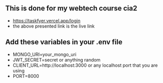 ## This is done for my webtech course cia2 
* https://taskfyer.vercel.app/login 
* the above presented link is the live link

## Add these variables in your .env file 

* MONGO_URI=your_mongo_uri
* JWT_SECRET=secret or anything random
* CLIENT_URL=http://localhost:3000 or any localhost port that you are using
* PORT=8000
